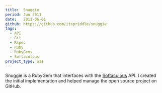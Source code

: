 ```yaml
---
title:  Snuggie
period: Jun 2011
date:   2011-06-01
github: https://github.com/itspriddle/snuggie
tags:
  - API
  - Git
  - Rspec
  - Ruby
  - RubyGems
  - Softaculous
project_type: oss
---
```


Snuggie is a RubyGem that interfaces with the [Softaculous][] API. I created
the initial implementation and helped manage the open source project on
GitHub.

[Softaculous]: https://www.softaculous.com
